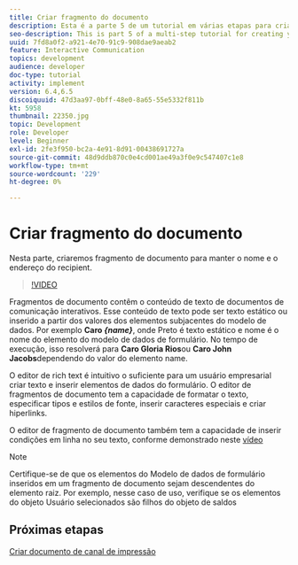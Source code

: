 ```yaml
---
title: Criar fragmento do documento
description: Esta é a parte 5 de um tutorial em várias etapas para criar seu primeiro documento de comunicações interativas. Nesta parte, criaremos fragmento de documento para manter o nome e o endereço do recipient.
seo-description: This is part 5 of a multi-step tutorial for creating your first interactive communications document. In this part, we will create document fragment to hold the recipient name and address.
uuid: 7fd8a0f2-a921-4e70-91c9-908dae9aeab2
feature: Interactive Communication
topics: development
audience: developer
doc-type: tutorial
activity: implement
version: 6.4,6.5
discoiquuid: 47d3aa97-0bff-48e0-8a65-55e5332f811b
kt: 5958
thumbnail: 22350.jpg
topic: Development
role: Developer
level: Beginner
exl-id: 2fe3f950-bc2a-4e91-8d91-00438691727a
source-git-commit: 48d9ddb870c0e4cd001ae49a3f0e9c547407c1e8
workflow-type: tm+mt
source-wordcount: '229'
ht-degree: 0%

---
```


# Criar fragmento do documento

Nesta parte, criaremos fragmento de documento para manter o nome e o endereço do recipient.

>[!VIDEO](https://video.tv.adobe.com/v/22350?quality=12&learn=on)

Fragmentos de documento contêm o conteúdo de texto de documentos de comunicação interativos. Esse conteúdo de texto pode ser texto estático ou inserido a partir dos valores dos elementos subjacentes do modelo de dados. Por exemplo **Caro _{name}_**, onde Preto é texto estático e nome é o nome do elemento do modelo de dados de formulário. No tempo de execução, isso resolverá para **Caro Gloria Rios**ou **Caro John Jacobs**dependendo do valor do elemento name.

O editor de rich text é intuitivo o suficiente para um usuário empresarial criar texto e inserir elementos de dados do formulário. O editor de fragmentos de documento tem a capacidade de formatar o texto, especificar tipos e estilos de fonte, inserir caracteres especiais e criar hiperlinks.

O editor de fragmento de documento também tem a capacidade de inserir condições em linha no seu texto, conforme demonstrado neste [vídeo](https://helpx.adobe.com/experience-manager/kt/forms/using/editing-improvements-correspondence-mgmt-feature-video-use.html)

>[!NOTE]
>
>Certifique-se de que os elementos do Modelo de dados de formulário inseridos em um fragmento de documento sejam descendentes do elemento raiz. Por exemplo, nesse caso de uso, verifique se os elementos do objeto Usuário selecionados são filhos do objeto de saldos

## Próximas etapas

[Criar documento de canal de impressão](./create-print-channel-document.md)
